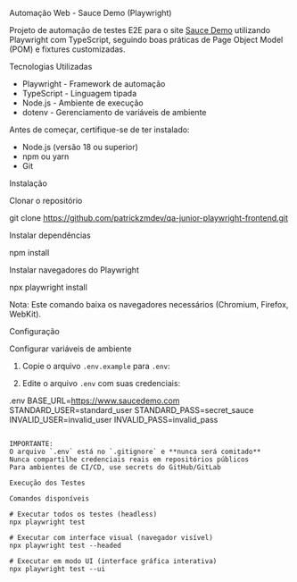 Automação Web - Sauce Demo (Playwright)

Projeto de automação de testes E2E para o site [Sauce Demo](https://www.saucedemo.com) utilizando Playwright com TypeScript, seguindo boas práticas de Page Object Model (POM) e fixtures customizadas.

Tecnologias Utilizadas

- Playwright - Framework de automação
- TypeScript - Linguagem tipada
- Node.js - Ambiente de execução
- dotenv - Gerenciamento de variáveis de ambiente

Antes de começar, certifique-se de ter instalado:

- Node.js (versão 18 ou superior)
- npm ou yarn
- Git

Instalação

Clonar o repositório

git clone https://github.com/patrickzmdev/qa-junior-playwright-frontend.git

Instalar dependências

npm install

Instalar navegadores do Playwright

npx playwright install

Nota: Este comando baixa os navegadores necessários (Chromium, Firefox, WebKit).

Configuração

Configurar variáveis de ambiente

1. Copie o arquivo `.env.example` para `.env`:

2. Edite o arquivo `.env` com suas credenciais:

.env
BASE_URL=https://www.saucedemo.com
STANDARD_USER=standard_user
STANDARD_PASS=secret_sauce
INVALID_USER=invalid_user
INVALID_PASS=invalid_pass
```

IMPORTANTE: 
O arquivo `.env` está no `.gitignore` e **nunca será comitado**
Nunca compartilhe credenciais reais em repositórios públicos
Para ambientes de CI/CD, use secrets do GitHub/GitLab

Execução dos Testes

Comandos disponíveis

# Executar todos os testes (headless)
npx playwright test

# Executar com interface visual (navegador visível)
npx playwright test --headed

# Executar em modo UI (interface gráfica interativa)
npx playwright test --ui

